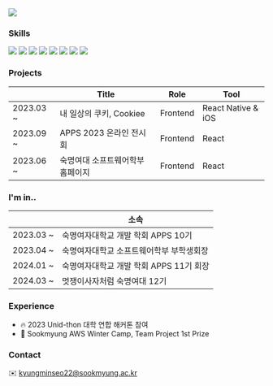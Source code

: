 <img src="https://capsule-render.vercel.app/api?type=waving&color=0:b721ff,100:21d4fd&height=300&section=header&text=Hi!%20%20%20I'm%20Minseo&fontSize=50&&fontColor=FFFFFF" />

### Skills
<div>
  <img src="https://img.shields.io/badge/-Python-3776AB?style=flat&logo=Python&logoColor=white"/>
  <img src="https://img.shields.io/badge/-HTML-E34F26?style=flat&logo=HTML5&logoColor=white"/>
  <img src="https://img.shields.io/badge/-CSS-1572B6?style=flat&logo=CSS3&logoColor=white"/>
  <img src="https://img.shields.io/badge/-JavaScript-F7DF1E?style=flat&logo=JavaScript&logoColor=white"/>
  <img src="https://img.shields.io/badge/-React-61DAFB?style=flat&logo=React" />
  <img src="https://img.shields.io/badge/-ReactNative-61DAFB?style=flat&logo=React" />
  <img src="https://img.shields.io/badge/-Unity-000000?style=flat&logo=Unity" />
  <img src="https://img.shields.io/badge/-Figma-F24E1E?style=flat&logo=Figma" />
</div>

### Projects
|           | Title                            | Role     |Tool|
|-----------|----------------------------------|----------|--------|
| 2023.03 ~ | 내 일상의 쿠키, Cookiee          | Frontend |React Native & iOS|
| 2023.09 ~ | APPS 2023 온라인 전시회          | Frontend |React|
| 2023.06 ~ | 숙명여대 소프트웨어학부 홈페이지 | Frontend |React|

### I'm in..

|           | 소속                                     |
|-----------|------------------------------------------|
| 2023.03 ~ | 숙명여자대학교 개발 학회 APPS 10기                                |
| 2023.04 ~ | 숙명여자대학교 소프트웨어학부 부학생회장 |
| 2024.01 ~ | 숙명여자대학교 개발 학회 APPS 11기 회장 |
| 2024.03 ~ | 멋쟁이사자처럼 숙명여대 12기 |


### Experience
- 🔥 2023 Unid-thon 대학 연합 해커톤 참여
- 🏅 Sookmyung AWS Winter Camp, Team Project 1st Prize

### Contact
✉️ kyungminseo22@sookmyung.ac.kr 
